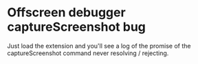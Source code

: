 # Offscreen debugger captureScreenshot bug

Just load the extension and you'll see a log of the promise of the captureScreenshot command never resolving / rejecting.
